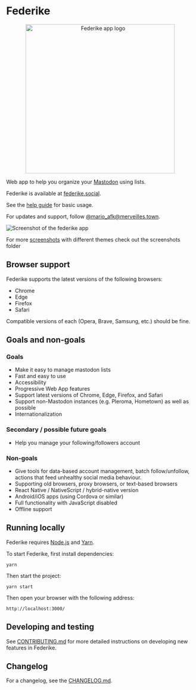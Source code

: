 # Federike

<p align="center">
  <a href="https://federike.social">
    <img src="logo.svg" width="400" alt="Federike app logo">
  </a>
</p>

Web app to help you organize your [Mastodon](https://joinmastodon.org) using lists.

Federike is available at [federike.social](https://federike.social).

See the [help guide](https://federike.social/help) for basic usage.

For updates and support, follow [@mario_afk@merveilles.town](https://merveilles.town/@mario_afk).

![Screenshot of the federike app](https://raw.githubusercontent.com/afk-mario/federike/main/screenshots/federike.jpg)

For more [screenshots](https://github.com/afk-mario/federike/blob/main/screenshots) with different themes check out the screenshots folder

## Browser support

Federike supports the latest versions of the following browsers:

- Chrome
- Edge
- Firefox
- Safari

Compatible versions of each (Opera, Brave, Samsung, etc.) should be fine.

## Goals and non-goals

### Goals

- Make it easy to manage mastodon lists
- Fast and easy to use
- Accessibility
- Progressive Web App features
- Support latest versions of Chrome, Edge, Firefox, and Safari
- Support non-Mastodon instances (e.g. Pleroma, Hometown) as well as possible
- Internationalization

### Secondary / possible future goals

- Help you manage your following/followers account

### Non-goals

- Give tools for data-based account management, batch follow/unfollow, actions that feed unhealthy social media behaviour.
- Supporting old browsers, proxy browsers, or text-based browsers
- React Native / NativeScript / hybrid-native version
- Android/iOS apps (using Cordova or similar)
- Full functionality with JavaScript disabled
- Offline support

## Running locally

Federike requires [Node.js](https://nodejs.org/en/) and [Yarn](https://yarnpkg.com).

To start Federike, first install dependencies:

    yarn

Then start the project:

    yarn start

Then open your browser with the following address:

    http://localhost:3000/

## Developing and testing

See [CONTRIBUTING.md](https://github.com/afk-mario/federike/blob/main/CONTRIBUTING.md) for
more detailed instructions on developing new features in Federike.

## Changelog

For a changelog, see the [CHANGELOG.md](https://github.com/afk-mario/federike/blob/main/CHANGELOG.md).
